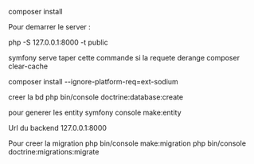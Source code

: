 composer install

Pour demarrer le server : 

php -S 127.0.0.1:8000 -t public

symfony serve
taper cette commande 
si la requete derange 
composer clear-cache

composer install --ignore-platform-req=ext-sodium

creer la bd 
php bin/console doctrine:database:create


pour generer les entity
symfony console make:entity

Url du backend 127.0.0.1:8000

Pour creer la migration
php bin/console make:migration
php bin/console doctrine:migrations:migrate